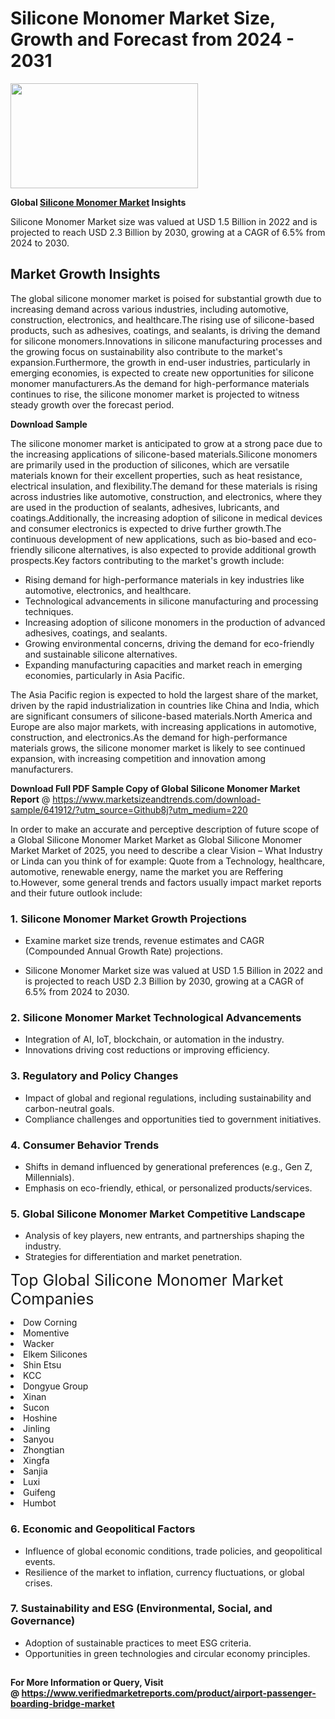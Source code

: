 <H1>Silicone Monomer Market Size, Growth and Forecast from 2024 - 2031</H1><img class="aligncenter size-medium wp-image-584254" src="https://thirdeyenews.in/wp-content/uploads/2024/09/Global-Market-Research-300x168.jpeg" alt="" width="300" height="168" /><p><strong>Global&nbsp;<a href="https://www.marketsizeandtrends.com/download-sample/641912/?utm_source=Github8j?utm_medium=220">Silicone Monomer Market</a> Insights</strong></p><p>Silicone Monomer Market size was valued at USD 1.5 Billion in 2022 and is projected to reach USD 2.3 Billion by 2030, growing at a CAGR of 6.5% from 2024 to 2030.</p><p><h2>Market Growth Insights</h2> <p>The global silicone monomer market is poised for substantial growth due to increasing demand across various industries, including automotive, construction, electronics, and healthcare.The rising use of silicone-based products, such as adhesives, coatings, and sealants, is driving the demand for silicone monomers.Innovations in silicone manufacturing processes and the growing focus on sustainability also contribute to the market's expansion.Furthermore, the growth in end-user industries, particularly in emerging economies, is expected to create new opportunities for silicone monomer manufacturers.As the demand for high-performance materials continues to rise, the silicone monomer market is projected to witness steady growth over the forecast period.</p> <p><strong>Download Sample</strong></p> <p>The silicone monomer market is anticipated to grow at a strong pace due to the increasing applications of silicone-based materials.Silicone monomers are primarily used in the production of silicones, which are versatile materials known for their excellent properties, such as heat resistance, electrical insulation, and flexibility.The demand for these materials is rising across industries like automotive, construction, and electronics, where they are used in the production of sealants, adhesives, lubricants, and coatings.Additionally, the increasing adoption of silicone in medical devices and consumer electronics is expected to drive further growth.The continuous development of new applications, such as bio-based and eco-friendly silicone alternatives, is also expected to provide additional growth prospects.Key factors contributing to the market's growth include: <ul> <li>Rising demand for high-performance materials in key industries like automotive, electronics, and healthcare.</li> <li>Technological advancements in silicone manufacturing and processing techniques.</li> <li>Increasing adoption of silicone monomers in the production of advanced adhesives, coatings, and sealants.</li> <li>Growing environmental concerns, driving the demand for eco-friendly and sustainable silicone alternatives.</li> <li>Expanding manufacturing capacities and market reach in emerging economies, particularly in Asia Pacific.</li> </ul> <p>The Asia Pacific region is expected to hold the largest share of the market, driven by the rapid industrialization in countries like China and India, which are significant consumers of silicone-based materials.North America and Europe are also major markets, with increasing applications in automotive, construction, and electronics.As the demand for high-performance materials grows, the silicone monomer market is likely to see continued expansion, with increasing competition and innovation among manufacturers.</p> <p><span class=""><strong>Download Full PDF Sample Copy of Global Silicone Monomer Market Report</strong> @ <a href="https://www.marketsizeandtrends.com/download-sample/641912/?utm_source=Github8j?utm_medium=220" target="_blank">https://www.marketsizeandtrends.com/download-sample/641912/?utm_source=Github8j?utm_medium=220</a></span></p><p>In order to make an accurate and perceptive description of future scope of a Global&nbsp;Silicone Monomer Market Market as Global&nbsp;Silicone Monomer Market Market of 2025, you need to describe a clear Vision &ndash; What Industry or Linda can you think of for example: Quote from a Technology, healthcare, automotive, renewable energy, name the market you are Reffering to.However, some general trends and factors usually impact market reports and their future outlook include:</p><h3>1.&nbsp;<strong>Silicone Monomer Market Growth Projections</strong></h3><ul><li>Examine market size trends, revenue estimates and CAGR (Compounded Annual Growth Rate) projections.</li><li><p>Silicone Monomer Market size was valued at USD 1.5 Billion in 2022 and is projected to reach USD 2.3 Billion by 2030, growing at a CAGR of 6.5% from 2024 to 2030.</p></li></ul><h3>2.&nbsp;<strong>Silicone Monomer Market Technological Advancements</strong></h3><ul><li>Integration of AI, IoT, blockchain, or automation in the industry.</li><li>Innovations driving cost reductions or improving efficiency.</li></ul><h3>3.&nbsp;<strong>Regulatory and Policy Changes</strong></h3><ul><li>Impact of global and regional regulations, including sustainability and carbon-neutral goals.</li><li>Compliance challenges and opportunities tied to government initiatives.</li></ul><h3>4.&nbsp;<strong>Consumer Behavior Trends</strong></h3><ul><li>Shifts in demand influenced by generational preferences (e.g., Gen Z, Millennials).</li><li>Emphasis on eco-friendly, ethical, or personalized products/services.</li></ul><h3>5.&nbsp;<strong>Global Silicone Monomer Market Competitive Landscape</strong></h3><ul><li>Analysis of key players, new entrants, and partnerships shaping the industry.</li><li>Strategies for differentiation and market penetration.</li></ul><p data-pm-slice="1 1 []"><span style="color: inherit; font-family: inherit; font-size: 25px;">Top Global Silicone Monomer Market Companies</span></p><div class="" data-test-id=""><p><li>Dow Corning</li><li> Momentive</li><li> Wacker</li><li> Elkem Silicones</li><li> Shin Etsu</li><li> KCC</li><li> Dongyue Group</li><li> Xinan</li><li> Sucon</li><li> Hoshine</li><li> Jinling</li><li> Sanyou</li><li> Zhongtian</li><li> Xingfa</li><li> Sanjia</li><li> Luxi</li><li> Guifeng</li><li> Humbot</li></p></div><h3>6.&nbsp;<strong>Economic and Geopolitical Factors</strong></h3><ul><li>Influence of global economic conditions, trade policies, and geopolitical events.</li><li>Resilience of the market to inflation, currency fluctuations, or global crises.</li></ul><h3>7.&nbsp;<strong>Sustainability and ESG (Environmental, Social, and Governance)</strong></h3><ul><li>Adoption of sustainable practices to meet ESG criteria.</li><li>Opportunities in green technologies and circular economy principles.</li></ul><h2><strong style="font-size: 14px;">For More Information or Query, Visit @&nbsp;</strong><a style="background-color: #ffffff; font-size: 14px;" href="https://www.marketsizeandtrends.com/report/silicone-monomer-market/" target="_blank">https://www.verifiedmarketreports.com/product/airport-passenger-boarding-bridge-market</a></h2>